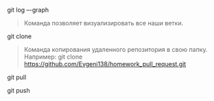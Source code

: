 git log –-graph
> Команда позволяет визуализировать все наши ветки.

git clone
> Команда копирования удаленного репозитория в свою папку. Например: git clone https://github.com/Evgeni138/homework_pull_request.git

git pull

git push
